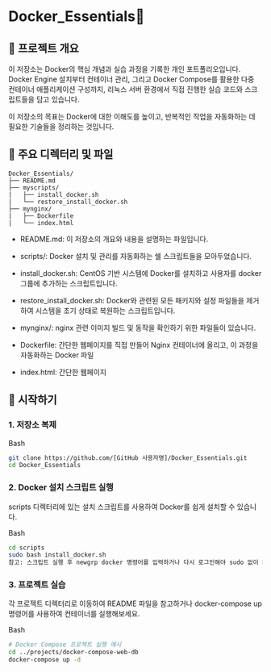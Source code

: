 # Docker_Essentials📝
## 📖 프로젝트 개요
이 저장소는 Docker의 핵심 개념과 실습 과정을 기록한 개인 포트폴리오입니다. Docker Engine 설치부터 컨테이너 관리, 그리고 Docker Compose를 활용한 다중 컨테이너 애플리케이션 구성까지, 리눅스 서버 환경에서 직접 진행한 실습 코드와 스크립트들을 담고 있습니다.

이 저장소의 목표는 Docker에 대한 이해도를 높이고, 반복적인 작업을 자동화하는 데 필요한 기술들을 정리하는 것입니다.

## 📂 주요 디렉터리 및 파일
```
Docker_Essentials/
├── README.md
├── myscripts/
|   ├── install_docker.sh
|   └── restore_install_docker.sh
├── mynginx/
|   ├── Dockerfile
|   └── index.html
```

+ README.md: 이 저장소의 개요와 내용을 설명하는 파일입니다.

+ scripts/: Docker 설치 및 관리를 자동화하는 쉘 스크립트들을 모아두었습니다.

+ install_docker.sh: CentOS 기반 시스템에 Docker를 설치하고 사용자를 docker 그룹에 추가하는 스크립트입니다.

+ restore_install_docker.sh: Docker와 관련된 모든 패키지와 설정 파일들을 제거하여 시스템을 초기 상태로 복원하는 스크립트입니다.

+ mynginx/: nginx 관련 이미지 빌드 및 동작을 확인하기 위한 파일들이 있습니다.

+ Dockerfile:  간단한 웹페이지를 직접 만들어 Nginx 컨테이너에 올리고, 이 과정을 자동화하는 Docker 파일

+ index.html: 간단한 웹페이지


## 🚀 시작하기
### 1. 저장소 복제
Bash

```bash
git clone https://github.com/[GitHub 사용자명]/Docker_Essentials.git
cd Docker_Essentials
```

### 2. Docker 설치 스크립트 실행
scripts 디렉터리에 있는 설치 스크립트를 사용하여 Docker를 쉽게 설치할 수 있습니다.

Bash

```bash
cd scripts
sudo bash install_docker.sh
참고: 스크립트 실행 후 newgrp docker 명령어를 입력하거나 다시 로그인해야 sudo 없이 Docker 명령어를 사용할 수 있습니다.
```
### 3. 프로젝트 실습
각 프로젝트 디렉터리로 이동하여 README 파일을 참고하거나 docker-compose up 명령어를 사용하여 컨테이너를 실행해보세요.

Bash

```bash
# Docker Compose 프로젝트 실행 예시
cd ../projects/docker-compose-web-db
docker-compose up -d
```
